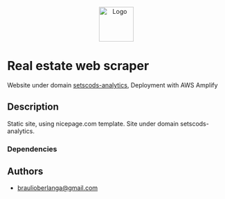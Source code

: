 <!-- PROJECT LOGO -->
<br />
<div align="center">
  <a href="https://www.setscods-analytics.com/images/symbol.png">
    <img src="images/logo.png" alt="Logo" width="80" height="80">
  </a>
</div>

# Real estate web scraper

Website under domain [setscods-analytics](www.setscods-analytics.com), Deployment with AWS Amplify

## Description

Static site, using nicepage.com template. Site under domain setscods-analytics. 

### Dependencies


## Authors

* braulioberlanga@gmail.com
